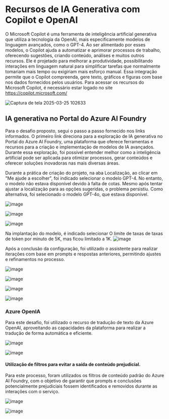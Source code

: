 # Recursos de IA Generativa com Copilot e OpenAI

O Microsoft Copilot é uma ferramenta de inteligência artificial generativa que utiliza a tecnologia da OpenAI, mais especificamente modelos de linguagem avançados, como o GPT-4. Ao ser alimentado por esses modelos, o Copilot ajuda a automatizar e aprimorar processos de trabalho, oferecendo sugestões, criando conteúdo, análises e muitos outros recursos. Ele é projetado para melhorar a produtividade, possibilitando interações em linguagem natural para simplificar tarefas que normalmente tomariam mais tempo ou exigiriam mais esforço manual. Essa integração permite que o Copilot compreenda, gere texto, gráficos e figuras com base nos dados fornecidos pelos usuários. Para acessar os recursos do Microsoft Copilot, é necessário estar logado no site https://copilot.microsoft.com/

 ![Captura de tela 2025-03-25 102633](https://github.com/user-attachments/assets/c87f71e3-761a-410a-ba88-181342e751f0)

 ##  IA generativa no Portal do Azure AI Foundry

Para o desafio proposto, segui o passo a passo fornecido nos links informados. O primeiro link direciona para a exploração de IA generativa no Portal do Azure AI Foundry, uma plataforma que oferece ferramentas e recursos para a criação e implementação de modelos de IA avançados. Durante essa exploração, foi possível entender melhor como a inteligência artificial pode ser aplicada para otimizar processos, gerar conteúdos e oferecer soluções inovadoras nas mais diversas áreas.

Durante a prática de criação do projeto, na aba Localização, ao clicar em "Me ajude a escolher", foi indicado selecionar o modelo GPT-4. No entanto, o modelo não estava disponível devido à falta de cotas. Mesmo após tentar ajustar a localização para as opções sugeridas, o problema persistiu. Como alternativa, foi selecionado o modelo GPT-4o, que estava disponível.

![image](https://github.com/user-attachments/assets/ebe7c878-d3cb-4a4b-84a9-002e1d34cd5f)

![image](https://github.com/user-attachments/assets/ebad2e65-8d20-4c86-ad5a-6cbe64ad052c)

![image](https://github.com/user-attachments/assets/c14390cd-521a-4c03-bdb8-a8b3c56813d1)

Na implantação do modelo, é indicado selecionar O limite de taxas de taxas de token por minuto de 5K, mas ficou limitado a 1K.
![image](https://github.com/user-attachments/assets/814aca69-5e59-43e7-8901-ac00e4420033)

Após a conclusão da configuração, foi utilizado o assistente para realizar iterações com base em prompts e respostas anteriores, permitindo ajustes e refinamentos no processo.

![image](https://github.com/user-attachments/assets/301c55fa-627e-4604-a105-428b35ca1b73)

![image](https://github.com/user-attachments/assets/f4c96802-6c30-43e3-9629-7803c9c5bd14)

![image](https://github.com/user-attachments/assets/b6307756-c3d4-4cda-b0d5-955ab1dd8eea)

![image](https://github.com/user-attachments/assets/9e96a540-0b10-4ce3-9e58-953c6cbb50c7)


### Azure OpenIA

Para este desafio, foi utilizado o recurso de tradução de texto da Azure OpenAI, aproveitando as capacidades da plataforma para realizar a tradução de forma automática e eficiente.

![image](https://github.com/user-attachments/assets/0bd7515b-cd42-4b87-ad0a-f758361ce799)

![image](https://github.com/user-attachments/assets/fdbb6da3-638c-4af8-9204-86c98ab50880)


#### Utilização de filtros para evitar a saída de conteúdo prejudicial.

Para este processo, foram utilizados os filtros de conteúdo padrão do Azure AI Foundry, com o objetivo de garantir que prompts e conclusões potencialmente prejudiciais fossem identificados e removidos durante as interações com o serviço.

![image](https://github.com/user-attachments/assets/f6399115-5111-450c-bfda-04354c68dfa8)

![image](https://github.com/user-attachments/assets/cb5a4237-636e-4758-8249-e190fca0fe0b)







